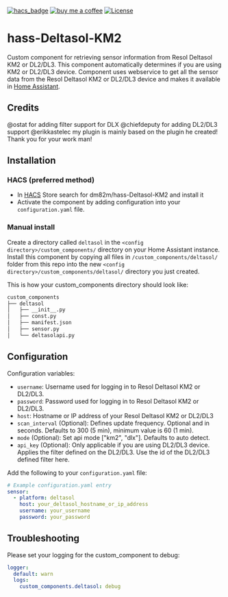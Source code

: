 [![hacs_badge](https://img.shields.io/badge/HACS-Default-orange.svg?style=for-the-badge)](https://github.com/custom-components/hacs)
[![buy me a coffee](https://img.shields.io/badge/If%20you%20like%20it-Buy%20me%20a%20coffee-yellow.svg?style=for-the-badge)](https://www.buymeacoffee.com/dirkmaucher)
[![License](https://img.shields.io/github/license/toreamun/amshan-homeassistant?style=for-the-badge)](LICENSE)

# hass-Deltasol-KM2

Custom component for retrieving sensor information from Resol Deltasol KM2 or DL2/DL3. This component automatically determines if you are using KM2 or DL2/DL3 device.
Component uses webservice to get all the sensor data from the Resol Deltasol KM2 or DL2/DL3 device and makes it available in [Home Assistant](https://home-assistant.io/).

## Credits

@ostat for adding filter support for DLX
@chiefdeputy for adding DL2/DL3 support
@erikkastelec my plugin is mainly based on the plugin he created! Thank you for your work man!

## Installation

### HACS (preferred method)

- In [HACS](https://github.com/hacs/default) Store search for dm82m/hass-Deltasol-KM2 and install it
- Activate the component by adding configuration into your `configuration.yaml` file.

### Manual install

Create a directory called `deltasol` in the `<config directory>/custom_components/` directory on your Home Assistant
instance. Install this component by copying all files in `/custom_components/deltasol/` folder from this repo into the
new `<config directory>/custom_components/deltasol/` directory you just created.

This is how your custom_components directory should look like:

```bash
custom_components
├── deltasol
│   ├── __init__.py
│   ├── const.py
│   ├── manifest.json
│   ├── sensor.py
│   └── deltasolapi.py  
```

## Configuration

Configuration variables:
- `username`: Username used for logging in to Resol Deltasol KM2 or DL2/DL3.
- `password`: Password used for logging in to Resol Deltasol KM2 or DL2/DL3.
- `host`: Hostname or IP address of your Resol Deltasol KM2 or DL2/DL3
- `scan_interval` (Optional): Defines update frequency. Optional and in seconds. Defaults to 300 (5 min),
   minimum value is 60 (1 min).
- `mode` (Optional): Set api mode ["km2", "dlx"]. Defaults to auto detect.
- `api_key` (Optional):  Only applicable if you are using DL2/DL3 device. Applies the filter defined on the DL2/DL3. Use the id of the DL2/DL3 defined filter here.

Add the following to your `configuration.yaml` file:

```yaml
# Example configuration.yaml entry
sensor:
  - platform: deltasol
    host: your_deltasol_hostname_or_ip_address
    username: your_username
    password: your_password
```

## Troubleshooting
Please set your logging for the custom_component to debug:
```yaml
logger:
  default: warn
  logs:
    custom_components.deltasol: debug
```
